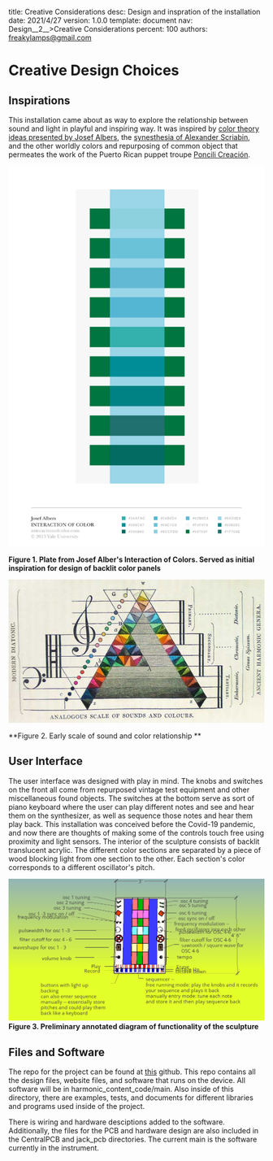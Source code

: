title:      Creative Considerations
desc:       Design and inspration of the installation
date:       2021/4/27
version:    1.0.0
template:   document
nav:        Design__2__>Creative Considerations
percent:    100
authors:    freakylamps@gmail.com

# Creative Design Choices 

## Inspirations
This installation came about as way to explore the relationship between sound and light in playful and inspiring way. It was inspired by [color theory ideas presented by Josef Albers](https://www.brainpickings.org/2013/08/16/interaction-of-color-josef-albers-50th-anniversary/), the [synesthesia of Alexander Scriabin](https://en.wikipedia.org/wiki/Clavier_%C3%A0_lumi%C3%A8res), and the other worldly colors and repurposing of common object that permeates the work of the Puerto Rican puppet troupe [Poncili Creación](https://bombmagazine.org/articles/poncili-creaci%C3%B3n-interviewed/). 

![](media/f4a4429bf8f857f6d59faf2d2682b1eb.png)

**Figure 1. Plate from Josef Alber's Interaction of Colors. Served as initial inspiration for design of backlit color panels**

![](media/clef.jpg)

**Figure 2. Early scale of sound and color relationship **
## User Interface

The user interface was designed with play in mind. The knobs and switches on the front all come from repurposed vintage test equipment and other miscellaneous found objects. The switches at the bottom serve as sort of piano keyboard where the user can play different notes and see and hear them on the synthesizer, as well as sequence those notes and hear them play back.  This installation was conceived before the Covid-19 pandemic, and now there are thoughts of making some of the controls touch free using proximity and light sensors. 
The interior of the sculpture consists of backlit translucent acrylic. The different color sections are separated by a piece of wood blocking light from one section to the other. Each section's color corresponds to a different oscillator's pitch. 

![](media/annotated%20-%20whole%203.png)
**Figure 3. Preliminary annotated diagram of functionality of the sculpture**

## Files and Software
The repo for the project can be found at [this](https://github.com/zumdar/harmonic_content_code) github. This repo contains all the design files, website files, and software that runs on the device. All software will be in harmonic_content_code/main. Also inside of this directory, there are examples, tests, and documents for different libraries and programs used inside of the project.

There is wiring and hardware desciptions added to the software. Additionally, the files for the PCB and hardware design are also included in the CentralPCB and jack_pcb directories. The current main is the software currently in the instrument.